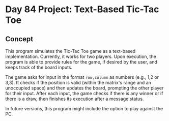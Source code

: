 # Day 84 Project: Text-Based Tic-Tac Toe

## Concept

This program simulates the Tic-Tac Toe game as a text-based implementation. Currently, it works for
two players. Upon execution, the program is able to provide rules for the game, if desired by the user,
and keeps track of the board inputs.

The game asks for input in the format `row,column` as numbers (e.g., 1,2 or 3,3). It checks if the
position is valid (within the matrix's range and an unoccupied space) and then updates the board,
prompting the other player for their input. After each input, the game checks if there is any
winner or if there is a draw, then finishes its execution after a message status.

In future versions, this program might include the option to play against the PC.